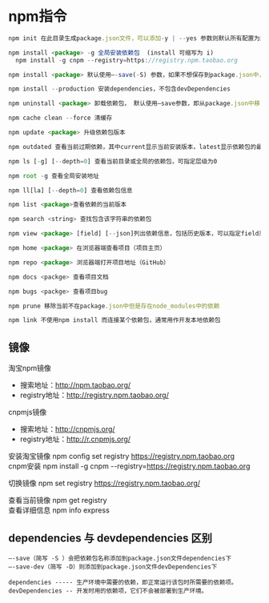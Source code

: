 # <a name="npm指令">npm指令</a>

``` js
npm init 在此目录生成package.json文件，可以添加-y | --yes 参数则默认所有配置为默认yes

npm install <package> -g 全局安装依赖包  (install 可缩写为 i)
  npm install -g cnpm --registry=https://registry.npm.taobao.org

npm install <package> 默认使用–-save(-S) 参数，如果不想保存到package.json中，可以添加--no-save参数；还可以指定–-save-dev(-D) 或 -g参数

npm install --production 安装dependencies，不包含devDependencies

npm uninstall <package> 卸载依赖包， 默认使用–save参数，即从package.json中移除

npm cache clean --force 清缓存

npm update <package> 升级依赖包版本

npm outdated 查看当前过期依赖，其中current显示当前安装版本，latest显示依赖包的最新版本，wanted显示我们可以升级到可以不破坏当前代码的版本

npm ls [-g] [--depth=0] 查看当前目录或全局的依赖包，可指定层级为0

npm root -g 查看全局安装地址

npm ll[la] [--depth=0] 查看依赖包信息

npm list <package>查看依赖的当前版本

npm search <string> 查找包含该字符串的依赖包

npm view <package> [field] [--json]列出依赖信息，包括历史版本，可以指定field来查看某个具体信息，比如（versions) 可以添加–json参数输出全部结果

npm home <package> 在浏览器端查看项目（项目主页）

npm repo <package> 浏览器端打开项目地址（GitHub）

npm docs <packge> 查看项目文档

npm bugs <packge> 查看项目bug

npm prune 移除当前不在package.json中但是存在node_modules中的依赖

npm link 不使用npm install 而连接某个依赖包，通常用作开发本地依赖包
```

## 镜像
淘宝npm镜像  
* 搜索地址：http://npm.taobao.org/  
* registry地址：http://registry.npm.taobao.org/  

cnpmjs镜像  
* 搜索地址：http://cnpmjs.org/  
* registry地址：http://r.cnpmjs.org/

安装淘宝镜像 npm config set registry https://registry.npm.taobao.org   
cnpm安装  npm install -g cnpm --registry=https://registry.npm.taobao.org

切换镜像 npm set registry https://registry.npm.taobao.org/

查看当前镜像 npm  get registry  
查看详细信息 npm info express


## dependencies 与 devdependencies 区别
>
    –-save（简写 -S ）会把依赖包名称添加到package.json文件dependencies下
    –-save-dev（简写 -D）则添加到package.json文件devDependencies下

    dependencies ----- 生产环境中需要的依赖，即正常运行该包时所需要的依赖项。 
    devDependencies -- 开发时用的依赖项，它们不会被部署到生产环境。    
